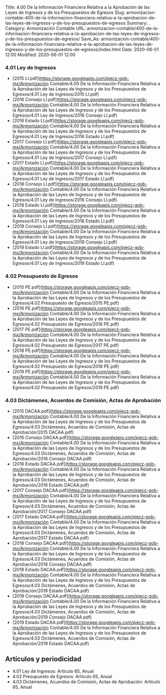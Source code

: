 Title: 4.00 De la Información Financiera Relativa a la Aprobación de las Leyes de Ingresos y de los Presupuestos de Egresos
Slug: armonizacion-contable-400-de-la-informacion-financiera-relativa-a-la-aprobacion-de-las-leyes-de-ingresos-y-de-los-presupuestos-de-egresos
Summary: .
Category: Armonización Contable
URL: armonizacion-contable/400-de-la-informacion-financiera-relativa-a-la-aprobacion-de-las-leyes-de-ingresos-y-de-los-presupuestos-de-egresos/
Save_As: armonizacion-contable/400-de-la-informacion-financiera-relativa-a-la-aprobacion-de-las-leyes-de-ingresos-y-de-los-presupuestos-de-egresos/index.html
Date: 2020-06-01 12:00
Modified: 2020-06-01 12:00


 



### 4.01 Ley de Ingresos


* [2015 LI.pdf](https://storage.googleapis.com/pjecz-gob-mx/Armonización Contable/4.00 De la Información Financiera Relativa a la Aprobación de las Leyes de Ingresos y de los Presupuestos de Egresos/4.01 Ley de Ingresos/2015 LI.pdf)
* [2016 Consejo LI.pdf](https://storage.googleapis.com/pjecz-gob-mx/Armonización Contable/4.00 De la Información Financiera Relativa a la Aprobación de las Leyes de Ingresos y de los Presupuestos de Egresos/4.01 Ley de Ingresos/2016 Consejo LI.pdf)
* [2016 Estado LI.pdf](https://storage.googleapis.com/pjecz-gob-mx/Armonización Contable/4.00 De la Información Financiera Relativa a la Aprobación de las Leyes de Ingresos y de los Presupuestos de Egresos/4.01 Ley de Ingresos/2016 Estado LI.pdf)
* [2017 Consejo LI.pdf](https://storage.googleapis.com/pjecz-gob-mx/Armonización Contable/4.00 De la Información Financiera Relativa a la Aprobación de las Leyes de Ingresos y de los Presupuestos de Egresos/4.01 Ley de Ingresos/2017 Consejo LI.pdf)
* [2017 Estado LI.pdf](https://storage.googleapis.com/pjecz-gob-mx/Armonización Contable/4.00 De la Información Financiera Relativa a la Aprobación de las Leyes de Ingresos y de los Presupuestos de Egresos/4.01 Ley de Ingresos/2017 Estado LI.pdf)
* [2018 Consejo LI.pdf](https://storage.googleapis.com/pjecz-gob-mx/Armonización Contable/4.00 De la Información Financiera Relativa a la Aprobación de las Leyes de Ingresos y de los Presupuestos de Egresos/4.01 Ley de Ingresos/2018 Consejo LI.pdf)
* [2018 Estado LI.pdf](https://storage.googleapis.com/pjecz-gob-mx/Armonización Contable/4.00 De la Información Financiera Relativa a la Aprobación de las Leyes de Ingresos y de los Presupuestos de Egresos/4.01 Ley de Ingresos/2018 Estado LI.pdf)
* [2019 Consejo LI.pdf](https://storage.googleapis.com/pjecz-gob-mx/Armonización Contable/4.00 De la Información Financiera Relativa a la Aprobación de las Leyes de Ingresos y de los Presupuestos de Egresos/4.01 Ley de Ingresos/2019 Consejo LI.pdf)
* [2019 Estado LI.pdf](https://storage.googleapis.com/pjecz-gob-mx/Armonización Contable/4.00 De la Información Financiera Relativa a la Aprobación de las Leyes de Ingresos y de los Presupuestos de Egresos/4.01 Ley de Ingresos/2019 Estado LI.pdf)


### 4.02 Presupuesto de Egresos


* [2015 PE.pdf](https://storage.googleapis.com/pjecz-gob-mx/Armonización Contable/4.00 De la Información Financiera Relativa a la Aprobación de las Leyes de Ingresos y de los Presupuestos de Egresos/4.02 Presupuesto de Egresos/2015 PE.pdf)
* [2016 PE.pdf](https://storage.googleapis.com/pjecz-gob-mx/Armonización Contable/4.00 De la Información Financiera Relativa a la Aprobación de las Leyes de Ingresos y de los Presupuestos de Egresos/4.02 Presupuesto de Egresos/2016 PE.pdf)
* [2017 PE.pdf](https://storage.googleapis.com/pjecz-gob-mx/Armonización Contable/4.00 De la Información Financiera Relativa a la Aprobación de las Leyes de Ingresos y de los Presupuestos de Egresos/4.02 Presupuesto de Egresos/2017 PE.pdf)
* [2018 PE.pdf](https://storage.googleapis.com/pjecz-gob-mx/Armonización Contable/4.00 De la Información Financiera Relativa a la Aprobación de las Leyes de Ingresos y de los Presupuestos de Egresos/4.02 Presupuesto de Egresos/2018 PE.pdf)
* [2019 PE.pdf](https://storage.googleapis.com/pjecz-gob-mx/Armonización Contable/4.00 De la Información Financiera Relativa a la Aprobación de las Leyes de Ingresos y de los Presupuestos de Egresos/4.02 Presupuesto de Egresos/2019 PE.pdf)


### 4.03 Dictámenes, Acuerdos de Comisión, Actas de Aprobación


* [2015 DACAA.pdf](https://storage.googleapis.com/pjecz-gob-mx/Armonización Contable/4.00 De la Información Financiera Relativa a la Aprobación de las Leyes de Ingresos y de los Presupuestos de Egresos/4.03 Dictámenes, Acuerdos de Comisión, Actas de Aprobación/2015 DACAA.pdf)
* [2016 Consejo DACAA.pdf](https://storage.googleapis.com/pjecz-gob-mx/Armonización Contable/4.00 De la Información Financiera Relativa a la Aprobación de las Leyes de Ingresos y de los Presupuestos de Egresos/4.03 Dictámenes, Acuerdos de Comisión, Actas de Aprobación/2016 Consejo DACAA.pdf)
* [2016 Estado DACAA.pdf](https://storage.googleapis.com/pjecz-gob-mx/Armonización Contable/4.00 De la Información Financiera Relativa a la Aprobación de las Leyes de Ingresos y de los Presupuestos de Egresos/4.03 Dictámenes, Acuerdos de Comisión, Actas de Aprobación/2016 Estado DACAA.pdf)
* [2017 Consejo DACAA.pdf](https://storage.googleapis.com/pjecz-gob-mx/Armonización Contable/4.00 De la Información Financiera Relativa a la Aprobación de las Leyes de Ingresos y de los Presupuestos de Egresos/4.03 Dictámenes, Acuerdos de Comisión, Actas de Aprobación/2017 Consejo DACAA.pdf)
* [2017 Estado DACAA.pdf](https://storage.googleapis.com/pjecz-gob-mx/Armonización Contable/4.00 De la Información Financiera Relativa a la Aprobación de las Leyes de Ingresos y de los Presupuestos de Egresos/4.03 Dictámenes, Acuerdos de Comisión, Actas de Aprobación/2017 Estado DACAA.pdf)
* [2018 Consejo DACAA.pdf](https://storage.googleapis.com/pjecz-gob-mx/Armonización Contable/4.00 De la Información Financiera Relativa a la Aprobación de las Leyes de Ingresos y de los Presupuestos de Egresos/4.03 Dictámenes, Acuerdos de Comisión, Actas de Aprobación/2018 Consejo DACAA.pdf)
* [2018 Estado DACAA.pdf](https://storage.googleapis.com/pjecz-gob-mx/Armonización Contable/4.00 De la Información Financiera Relativa a la Aprobación de las Leyes de Ingresos y de los Presupuestos de Egresos/4.03 Dictámenes, Acuerdos de Comisión, Actas de Aprobación/2018 Estado DACAA.pdf)
* [2019 Consejo DACAA.pdf](https://storage.googleapis.com/pjecz-gob-mx/Armonización Contable/4.00 De la Información Financiera Relativa a la Aprobación de las Leyes de Ingresos y de los Presupuestos de Egresos/4.03 Dictámenes, Acuerdos de Comisión, Actas de Aprobación/2019 Consejo DACAA.pdf)
* [2019 Estado DACAA.pdf](https://storage.googleapis.com/pjecz-gob-mx/Armonización Contable/4.00 De la Información Financiera Relativa a la Aprobación de las Leyes de Ingresos y de los Presupuestos de Egresos/4.03 Dictámenes, Acuerdos de Comisión, Actas de Aprobación/2019 Estado DACAA.pdf)


## Artículos y periodicidad

- 4.01 Ley de Ingresos: Artículo 65, Anual
- 4.02 Presupuesto de Egresos: Artículo 65, Anual
- 4.03 Dictámenes, Acuerdos de Comisión, Actas de Aprobación: Artículo 65, Anual



